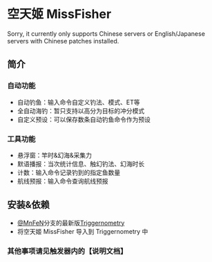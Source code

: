 # 空天姬 MissFisher
Sorry, it currently only supports Chinese servers or English/Japanese servers with Chinese patches installed. 
## 简介
### 自动功能
- 自动钓鱼：输入命令自定义钓法、模式、ET等
- 全自动海钓：暂只支持以高分为目标的冲分模式
- 自定义预设：可以保存数条自动钓鱼命令作为预设
### 工具功能
- 悬浮窗：竿时&幻海&采集力
- 默语播报：当次统计信息、触幻钓法、幻海时长
- 计数：输入命令记录钓到的指定鱼数量
- 航线预报：输入命令查询航线预报
## 安装&依赖
- [@MnFeN](https://github.com/MnFeN/)分支的最新版[Triggernometry](https://github.com/MnFeN/Triggernometry)
- 将空天姬 MissFisher 导入到 Triggernometry 中
### 其他事项请见触发器内的【说明文档】

